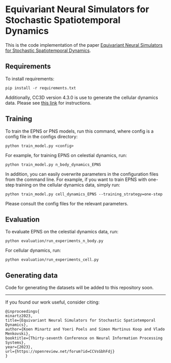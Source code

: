 
# Equivariant Neural Simulators for Stochastic Spatiotemporal Dynamics

This is the code implementation of the paper [Equivariant Neural Simulators for Stochastic Spatiotemporal Dynamics](https://arxiv.org/abs/2305.14286).

## Requirements

To install requirements:

```setup
pip install -r requirements.txt
```

Additionally, CC3D version 4.3.0 is use to generate the cellular dynamics data. Please see [this link](https://compucell3d.org/SrcBin#A430) for instructions.

## Training

To train the EPNS or PNS models, run this command, where config is a config file in the configs directory:

```train
python train_model.py <config>
```

For example, for training EPNS on celestial dynamics, run:

```train
python train_model.py n_body_dynamics_EPNS
```

In addition, you can easily overwrite parameters in the configuration files from the command line. For example, if you want to train EPNS with one-step training on the cellular dynamics data, simply run:

```train
python train_model.py cell_dynamics_EPNS --training_strategy=one-step
```

Please consult the config files for the relevant parameters.

## Evaluation

To evaluate EPNS on the celestial dynamics data, run:

```eval
python evaluation/run_experiments_n_body.py
```

For cellular dynamics, run:

```eval
python evaluation/run_experiments_cell.py
```

## Generating data

Code for generating the datasets will be added to this repository soon.

---

If you found our work useful, consider citing:

```
@inproceedings{
minartz2023,
title={Equivariant Neural Simulators for Stochastic Spatiotemporal Dynamics},
author={Koen Minartz and Yoeri Poels and Simon Martinus Koop and Vlado Menkovski},
booktitle={Thirty-seventh Conference on Neural Information Processing Systems},
year={2023},
url={https://openreview.net/forum?id=CCVsGbhFdj}
}
```



